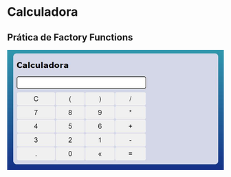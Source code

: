 # Calculadora

## Prática de Factory Functions

![Print do resultado do exercício Calculadora](https://github.com/renanslopes/curso_javascript_typescript/blob/master/JS/basico/16%20-%20Funcoes/calculadora/print_exercicio_calculadora.jPG?raw=true)